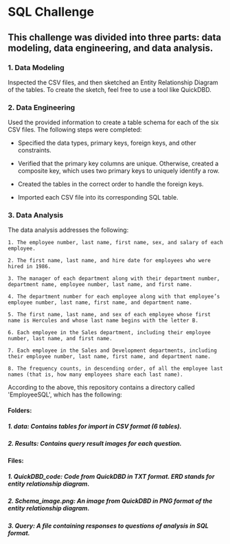 
# SQL Challenge

## This challenge was divided into three parts: data modeling, data engineering, and data analysis.

### 1. Data Modeling

Inspected the CSV files, and then sketched an Entity Relationship Diagram of the tables. 
To create the sketch, feel free to use a tool like QuickDBD.

### 2. Data Engineering

Used the provided information to create a table schema for each of the six CSV files. 
The following steps were completed:

 - Specified the data types, primary keys, foreign keys, and other constraints.

 - Verified that the primary key columns are unique. Otherwise,
 created a composite key, which uses two primary keys to uniquely identify a row.

 - Created the tables in the correct order to handle the foreign keys.

 - Imported each CSV file into its corresponding SQL table.


### 3. Data Analysis

The data analysis addresses the following:

    1. The employee number, last name, first name, sex, and salary of each employee.

    2. The first name, last name, and hire date for employees who were hired in 1986.

    3. The manager of each department along with their department number, department name, employee number, last name, and first name.

    4. The department number for each employee along with that employee’s employee number, last name, first name, and department name.

    5. The first name, last name, and sex of each employee whose first name is Hercules and whose last name begins with the letter B.

    6. Each employee in the Sales department, including their employee number, last name, and first name.

    7. Each employee in the Sales and Development departments, including their employee number, last name, first name, and department name.

    8. The frequency counts, in descending order, of all the employee last names (that is, how many employees share each last name).


According to the above, this repository contains a directory called 'EmployeeSQL', which has the following:

#### Folders:
##### 1. data: Contains tables for import in CSV format (6 tables).

##### 2. Results: Contains query result images for each question.

#### Files:

##### 1. QuickDBD_code: Code from QuickDBD in TXT format. ERD stands for entity relationship diagram.

##### 2. Schema_image.png: An image from QuickDBD in PNG format of the entity relationship diagram.

##### 3. Query: A file containing responses to questions of analysis in SQL format.

